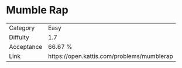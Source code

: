 # Mumble Rap

<table>
    <tr>
        <td>Category</td>
        <td>Easy</td>
    </tr>
    <tr>
        <td>Diffulty</td>
        <td>1.7</td>
    </tr>
    <tr>
        <td>Acceptance</td>
        <td>66.67 %</td>
    </tr>
    <tr>
        <td>Link</td>
        <td>https://open.kattis.com/problems/mumblerap</td>
    </tr>
</table>